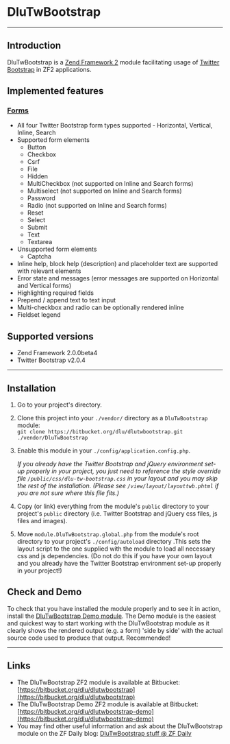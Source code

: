DluTwBootstrap
==============

-------------------------------------------------

Introduction
------------

DluTwBootstrap is a [Zend Framework 2](http://framework.zend.com/zf2) module facilitating usage of [Twitter Bootstrap](http://twitter.github.com/bootstrap) in ZF2 applications.

Implemented features
--------------------

### [Forms](http://twitter.github.com/bootstrap/base-css.html#forms)

- All four Twitter Bootstrap form types supported - Horizontal, Vertical, Inline, Search
- Supported form elements
    - Button
    - Checkbox
    - Csrf
    - File
    - Hidden
    - MultiCheckbox (not supported on Inline and Search forms)
    - Multiselect (not supported on Inline and Search forms)
    - Password
    - Radio (not supported on Inline and Search forms)
    - Reset
    - Select
    - Submit
    - Text
    - Textarea
- Unsupported form elements
    - Captcha
- Inline help, block help (description) and placeholder text are supported with relevant elements
- Error state and messages (error messages are supported on Horizontal and Vertical forms)
- Highlighting required fields
- Prepend / append text to text input
- Multi-checkbox and radio can be optionally rendered inline
- Fieldset legend

Supported versions
------------------

- Zend Framework 2.0.0beta4
- Twitter Bootstrap v2.0.4

--------------------------------------------------------------

Installation
------------

1.   Go to your project's directory.
2.   Clone this project into your `./vendor/` directory as a `DluTwBootstrap` module:  
     `git clone https://bitbucket.org/dlu/dlutwbootstrap.git ./vendor/DluTwBootstrap`
3.   Enable this module in your `./config/application.config.php`.

     *If you already have the Twitter Bootstrap and jQuery environment set-up properly in your project, you just need to reference the style override file `/public/css/dlu-tw-bootstrap.css` in your layout and you may skip the rest of the installation.
     (Please see `/view/layout/layouttwb.phtml` if you are not sure where this file fits.)*

4.   Copy (or link) everything from the module's `public` directory to your project's `public` directory (i.e. Twitter Bootstrap and jQuery css files, js files and images).
5.   Move `module.DluTwBootstrap.global.php` from the module's root directory to your project's `./config/autoload` directory .This sets the layout script to the one supplied with the module to load all necessary css and js dependencies.
     (Do not do this if you have your own layout and you already have the Twitter Bootstrap environment set-up properly in your project!)

Check and Demo
--------------

To check that you have installed the module properly and to see it in action, install the [DluTwBootstrap Demo module](https://bitbucket.org/dlu/dlutwbootstrap-demo).
The Demo module is the easiest and quickest way to start working with the DluTwBootstrap module as it clearly shows the rendered output (e.g. a form) 'side by side'
with the actual source code used to produce that output. Recommended!

-----------------------------------------------------------------------------------

Links
-----

- The DluTwBootstrap ZF2 module is available at Bitbucket: [https://bitbucket.org/dlu/dlutwbootstrap](https://bitbucket.org/dlu/dlutwbootstrap)
- The DluTwBootstrap Demo ZF2 module is available at Bitbucket: [https://bitbucket.org/dlu/dlutwbootstrap-demo](https://bitbucket.org/dlu/dlutwbootstrap-demo)
- You may find other useful information and ask about the DluTwBootstrap module on the ZF Daily blog: [DluTwBootstrap stuff @ ZF Daily](http://www.zfdaily.com/tag/dlutwbootstrap/)
